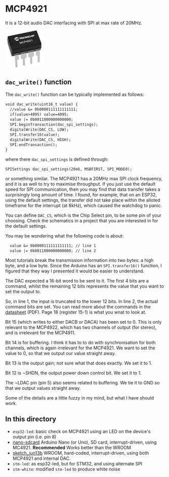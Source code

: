 # MCP4921

It is a 12-bit audio DAC interfacing with SPI at max rate of 20MHz.

![](mcp4921.jpg)

## `dac_write()` function

The `dac_write()` function can be typically implemented as follows:
```
void dac_write(uint16_t value) {
  //value &= 0b0000111111111111;
  if(value>4095) value=4095;
  value |= 0b0011000000000000;
  SPI.beginTransaction(dac_spi_settings);
  digitalWrite(DAC_CS, LOW);
  SPI.transfer16(value);
  digitalWrite(DAC_CS, HIGH);
  SPI.endTransaction();
}
```
where there `dac_spi_settings` is defined through:
```
SPISettings dac_spi_settings(20e6, MSBFIRST, SPI_MODE0);
```
or something similar. The MCP4921 has a 20MHz max SPI clock frequency, and it is as well to try to maximise throughput. If you just use the default speed for SPI communication, then you may find that data transfer takes a surprisingly long amount of time. I found, for example, that on an ESP32, using the default settings, the transfer did not take place within the alloted timeframe for the interrupt (at 8kHz), which caused the watchdog to panic. 

You can define `DAC_CS`, which is the Chip Select pin, to be some pin of your choosing. Check the schematics in a project that you are interested in for the default settings.

You may be wondering what the following code is about:
```
  value &= 0b0000111111111111; // line 1
  value |= 0b0011000000000000; // line 2
```
Most tutorials break the transmission information into two bytes: a high byte, and a low byte. Since the Arduino has an `SPI.transfer16()` function, I figured that they way I presented it would be easier to understand.

The DAC expected a 16-bit word to be sent to it. The first 4 bits are a command, whilst the remaining 12 bits represents the value that you want to set the output to. 

So, in line 1, the input is truncated to the lower 12 bits. In line 2, the actual command bits are set. You can read more about the commands in the [datasheet](http://ww1.microchip.com/downloads/en/DeviceDoc/21897B.pdf) (PDF). Page 18 (register 15-1) is what you wnat to look at. 

Bit 15 (which writes to either DACB or DACA) has been set to 0. This is only relevant to the MCP4922, which has two channels of output (for stereo), and is irrelevant for the MCP4911. 

Bit 14 is for buffering. I think it has to to do with synchronisation for both channels, which is again irrelevant for the MCP4921. We want to set the value to 0, so that we output our value straight away.

Bit 13 is the output gain; not sure what that does exactly. We set it to 1.

Bit 12 is ¬SHDN, the output power down control bit. We set it to 1.

The ¬LDAC pin (pin 5) also seems related to buffering. We tie it to GND so that we output values straight away.

Some of the details are a little fuzzy in my mind, but what I have should work.


## In this directory

* `esp32-led`: basic check on MCP4921 using an LED on the device's output pin (i.e. pin 8)
* [nano-sdcard](nano-sdcard) Arduino Nano (or Uno), SD card, interrupt-driven, using MC4921. **Recommended** Works better than the WROOM
* [sketch_jun13b](sketch_jun13b) WROOM, hard-coded, interrupt-driven, using both MCP4921 and internal DAC.
* `stm-led`: as esp32-led, but for STM32, and using alternate SPI
* `stm-white`: modified `stm-led` to produce white noise
